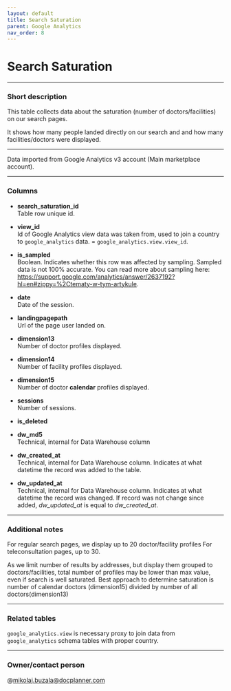 ```yaml
---
layout: default
title: Search Saturation
parent: Google Analytics
nav_order: 8
---
```


# Search Saturation

---
### Short description

This table collects data about the saturation (number of doctors/facilities) on our search pages.

It shows how many people landed directly on our search and and how many facilities/doctors were displayed.

---
Data imported from Google Analytics v3 account (Main marketplace account).

---
### Columns

* **search_saturation_id**<br>
Table row unique id.


* **view_id**<br>
Id of Google Analytics view data was taken from, used to join a country to `google_analytics` data. = `google_analytics.view.view_id`.


* **is_sampled**<br>
Boolean. Indicates whether this row was affected by sampling. Sampled data is not 100% accurate. You can read more about sampling here: https://support.google.com/analytics/answer/2637192?hl=en#zippy=%2Ctematy-w-tym-artykule.


* **date**<br>
Date of the session.

* **landingpagepath**<br>
Url of the page user landed on.

* **dimension13**<br>
Number of doctor profiles displayed.

* **dimension14**<br>
Number of facility profiles displayed.

* **dimension15**<br>
Number of doctor **calendar** profiles displayed.

* **sessions**<br>
Number of sessions.

* **is_deleted**<br>


* **dw_md5**<br>
Technical, internal for Data Warehouse column


* **dw_created_at**<br>
Technical, internal for Data Warehouse column.
Indicates at what datetime the record was added to the table.


* **dw_updated_at**<br>
Technical, internal for Data Warehouse column.
Indicates at what datetime the record was changed.
If record was not change since added, *dw_updated_at* is equal to *dw_created_at*.

---
### Additional notes

For regular search pages, we display up to 20 doctor/facility profiles
For teleconsultation pages, up to 30.

As we limit number of results by addresses, but display them grouped to doctors/facilities, total number of profiles may be lower than max value, even if search is well saturated.
Best approach to determine saturation is number of calendar doctors (dimension15) divided by number of all doctors(dimension13)

---
### Related tables

`google_analytics.view` is necessary proxy to join data from `google_analytics` schema tables with proper country.

---
### Owner/contact person
@mikolaj.buzala@docplanner.com
